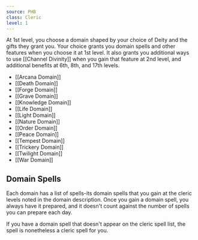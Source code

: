 ```yaml
---
source: PHB
class: Cleric
level: 1
---
```


At 1st level, you choose a domain shaped by your choice of Deity and the gifts they grant you. Your choice grants you domain spells and other features when you choose it at 1st level. It also grants you additional ways to use [[Channel Divinity]] when you gain that feature at 2nd level, and additional benefits at 6th, 8th, and 17th levels.

- [[Arcana Domain]]
- [[Death Domain]]
- [[Forge Domain]]
- [[Grave Domain]]
- [[Knowledge Domain]]
- [[Life Domain]]
- [[Light Domain]]
- [[Nature Domain]]
- [[Order Domain]]
- [[Peace Domain]]
- [[Tempest Domain]]
- [[Trickery Domain]]
- [[Twilight Domain]]
- [[War Domain]]

## Domain Spells
Each domain has a list of spells-its domain spells that you gain at the cleric levels noted in the domain description. Once you gain a domain spell, you always have it prepared, and it doesn't count against the number of spells you can prepare each day.

If you have a domain spell that doesn't appear on the cleric spell list, the spell is nonetheless a cleric spell for you.
